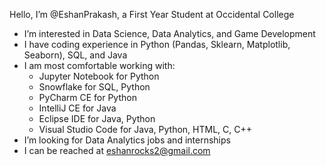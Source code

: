 Hello, I’m @EshanPrakash, a First Year Student at Occidental College
- I’m interested in Data Science, Data Analytics, and Game Development
- I have coding experience in Python (Pandas, Sklearn, Matplotlib, Seaborn), SQL, and Java
- I am most comfortable working with:
  - Jupyter Notebook for Python
  - Snowflake for SQL, Python
  - PyCharm CE for Python
  - IntelliJ CE for Java
  - Eclipse IDE for Java, Python
  - Visual Studio Code for Java, Python, HTML, C, C++
- I’m looking for Data Analytics jobs and internships
- I can be reached at eshanrocks2@gmail.com

<!---
EshanPrakash/EshanPrakash is a ✨ special ✨ repository because its `README.md` (this file) appears on your GitHub profile.
You can click the Preview link to take a look at your changes.
--->
